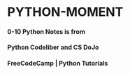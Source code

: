 # PYTHON-MOMENT

#### 0-10 Python Notes is from
#### Python Codeliber and CS DoJo
#### FreeCodeCamp | Python Tutorials
